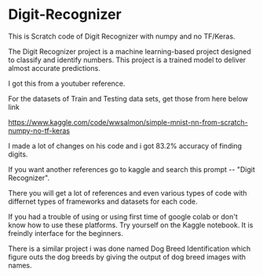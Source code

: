 # Digit-Recognizer

This is Scratch code of Digit Recognizer with numpy and no TF/Keras.

The Digit Recognizer project is a machine learning-based project designed to classify and identify numbers. This project is a trained model to deliver almost accurate predictions.

I got this from a youtuber reference.

For the datasets of Train and Testing data sets, get those from here below link

https://www.kaggle.com/code/wwsalmon/simple-mnist-nn-from-scratch-numpy-no-tf-keras

I made a lot of changes on his code and i got 83.2% accuracy of finding digits.

If you want another references go to kaggle and search this prompt -- "Digit Recognizer".

There you will get a lot of references and even various types of code with differnet types of frameworks and datasets for each code.

If you had a trouble of using or using first time of google colab or don't know how to use these platforms. Try yourself on the Kaggle notebook. It is freindly interface for the beginners.

There is a similar project i was done named Dog Breed Identification which figure outs the dog breeds by giving the output of dog breed images with names.
